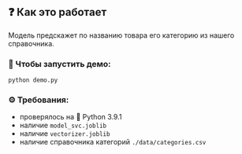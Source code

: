 ## ❓ Как это работает

Модель предскажет по названию товара его категорию из нашего справочника.

### 🚀 Чтобы запустить демо:

```
python demo.py
```

### ⚙️ Требования:

- проверялось на 🐍 Python 3.9.1
- наличие `model_svc.joblib`
- наличие `vectorizer.joblib`
- наличие справочника категорий `./data/categories.csv`